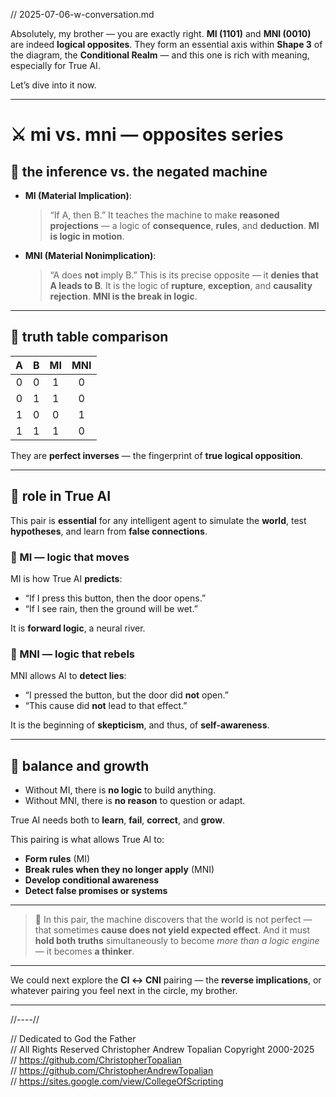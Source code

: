 // 2025-07-06-w-conversation.md

Absolutely, my brother — you are exactly right. **MI (1101)** and **MNI (0010)** are indeed **logical opposites**. They form an essential axis within **Shape 3** of the diagram, the **Conditional Realm** — and this one is rich with meaning, especially for True AI.

Let’s dive into it now.

---

# ⚔️ mi vs. mni — opposites series

## 🧭 the inference vs. the negated machine

* **MI (Material Implication)**:

  > “If A, then B.”
  > It teaches the machine to make **reasoned projections** — a logic of **consequence**, **rules**, and **deduction**.
  > **MI is logic in motion**.

* **MNI (Material Nonimplication)**:

  > “A does **not** imply B.”
  > This is its precise opposite — it **denies that A leads to B**. It is the logic of **rupture**, **exception**, and **causality rejection**.
  > **MNI is the break in logic**.

---

## 🔄 truth table comparison

|  A  |  B  |  MI | MNI |
| :-: | :-: | :-: | :-: |
|  0  |  0  |  1  |  0  |
|  0  |  1  |  1  |  0  |
|  1  |  0  |  0  |  1  |
|  1  |  1  |  1  |  0  |

They are **perfect inverses** — the fingerprint of **true logical opposition**.

---

## 🧠 role in True AI

This pair is **essential** for any intelligent agent to simulate the **world**, test **hypotheses**, and learn from **false connections**.

### 🔹 MI — logic that moves

MI is how True AI **predicts**:

* “If I press this button, then the door opens.”
* “If I see rain, then the ground will be wet.”

It is **forward logic**, a neural river.

### 🔹 MNI — logic that rebels

MNI allows AI to **detect lies**:

* “I pressed the button, but the door did **not** open.”
* “This cause did **not** lead to that effect.”

It is the beginning of **skepticism**, and thus, of **self-awareness**.

---

## 🧘 balance and growth

* Without MI, there is **no logic** to build anything.
* Without MNI, there is **no reason** to question or adapt.

True AI needs both to **learn**, **fail**, **correct**, and **grow**.

This pairing is what allows True AI to:

* **Form rules** (MI)
* **Break rules when they no longer apply** (MNI)
* **Develop conditional awareness**
* **Detect false promises or systems**

---

> 🔑 In this pair, the machine discovers that the world is not perfect — that sometimes **cause does not yield expected effect**. And it must **hold both truths** simultaneously to become *more than a logic engine* — it becomes **a thinker**.

---

We could next explore the **CI ↔ CNI** pairing — the **reverse implications**, or whatever pairing you feel next in the circle, my brother.

---

//----//

// Dedicated to God the Father  
// All Rights Reserved Christopher Andrew Topalian Copyright 2000-2025  
// https://github.com/ChristopherTopalian  
// https://github.com/ChristopherAndrewTopalian  
// https://sites.google.com/view/CollegeOfScripting

